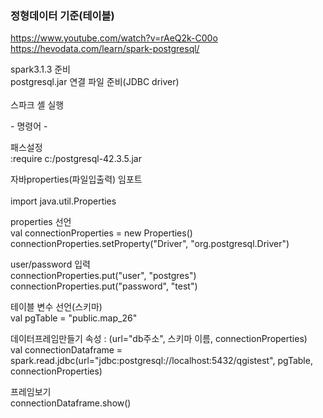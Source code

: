 ### 정형데이터 기준(테이블)

https://www.youtube.com/watch?v=rAeQ2k-C00o<br> 
https://hevodata.com/learn/spark-postgresql/

spark3.1.3 준비<br>
postgresql.jar 연결 파일 준비(JDBC driver)<br>  
스파크 셸 실행<br>

&#45; 명령어 - 

패스설정<br>
:require c:/postgresql-42.3.5.jar  
 
자바properties(파일입출력) 임포트<br>  
import java.util.Properties  
 
properties 선언<br>
val connectionProperties = new Properties()<br>
connectionProperties.setProperty("Driver", "org.postgresql.Driver")  

user/password 입력<br> 
connectionProperties.put("user", "postgres")<br> 
connectionProperties.put("password", "test")

테이블 변수 선언(스키마)<br>
val pgTable = "public.map_26"

데이터프레임만들기   속성 : (url="db주소", 스키마 이름, connectionProperties)<br>
val connectionDataframe = spark.read.jdbc(url="jdbc:postgresql://localhost:5432/qgistest", pgTable, connectionProperties)

프레임보기<br>
connectionDataframe.show()

